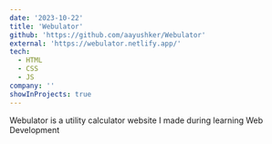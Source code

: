 ```yaml
---
date: '2023-10-22'
title: 'Webulator'
github: 'https://github.com/aayushker/Webulator'
external: 'https://webulator.netlify.app/'
tech:
  - HTML
  - CSS
  - JS
company: ''
showInProjects: true
---
```


Webulator is  a utility calculator website I made during learning Web Development
